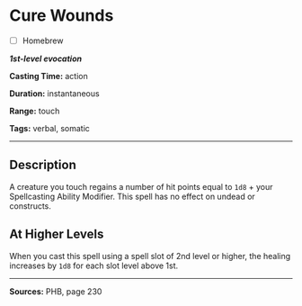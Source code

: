 # Cure Wounds

- [ ] Homebrew

***1st-level evocation***

**Casting Time:** action

**Duration:** instantaneous

**Range:** touch

**Tags:** verbal, somatic

---

## Description
A creature you touch regains a number of hit points equal to `1d8` + your Spellcasting Ability Modifier.
This spell has no effect on undead or constructs.

## At Higher Levels
When you cast this spell using a spell slot of 2nd level or higher, the healing increases by `1d8` for each slot level above 1st.

---

**Sources:** PHB, page 230
